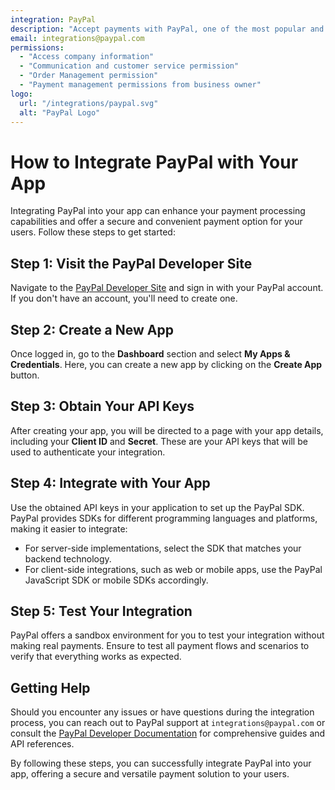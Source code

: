 ```yaml
---
integration: PayPal
description: "Accept payments with PayPal, one of the most popular and secure payment platforms globally. "
email: integrations@paypal.com
permissions:
  - "Access company information"
  - "Communication and customer service permission"
  - "Order Management permission"
  - "Payment management permissions from business owner"
logo:
  url: "/integrations/paypal.svg"
  alt: "PayPal Logo"
---
```


# How to Integrate PayPal with Your App

Integrating PayPal into your app can enhance your payment processing capabilities and offer a secure and convenient payment option for your users. Follow these steps to get started:

## Step 1: Visit the PayPal Developer Site

Navigate to the [PayPal Developer Site](https://developer.paypal.com/) and sign in with your PayPal account. If you don't have an account, you'll need to create one.

## Step 2: Create a New App

Once logged in, go to the **Dashboard** section and select **My Apps & Credentials**. Here, you can create a new app by clicking on the **Create App** button.

## Step 3: Obtain Your API Keys

After creating your app, you will be directed to a page with your app details, including your **Client ID** and **Secret**. These are your API keys that will be used to authenticate your integration.

## Step 4: Integrate with Your App

Use the obtained API keys in your application to set up the PayPal SDK. PayPal provides SDKs for different programming languages and platforms, making it easier to integrate:

- For server-side implementations, select the SDK that matches your backend technology.
- For client-side integrations, such as web or mobile apps, use the PayPal JavaScript SDK or mobile SDKs accordingly.

## Step 5: Test Your Integration

PayPal offers a sandbox environment for you to test your integration without making real payments. Ensure to test all payment flows and scenarios to verify that everything works as expected.

## Getting Help

Should you encounter any issues or have questions during the integration process, you can reach out to PayPal support at `integrations@paypal.com` or consult the [PayPal Developer Documentation](https://developer.paypal.com/docs/) for comprehensive guides and API references.

By following these steps, you can successfully integrate PayPal into your app, offering a secure and versatile payment solution to your users.



